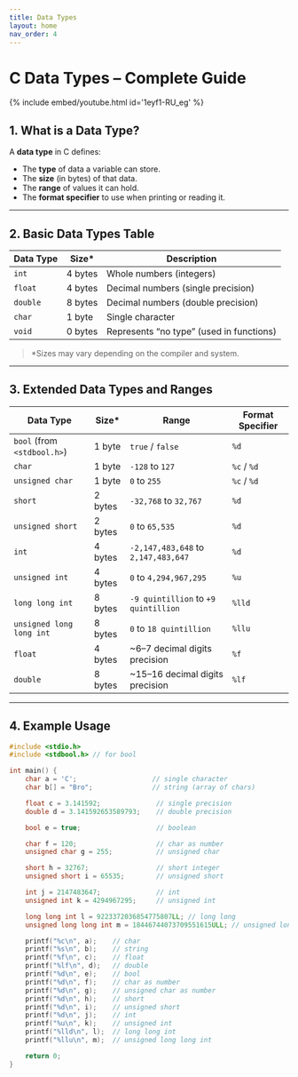 ```yaml
---
title: Data Types
layout: home
nav_order: 4
---
```



# **C Data Types – Complete Guide**

 {% include embed/youtube.html id='1eyf1-RU_eg' %}

## **1. What is a Data Type?**

A **data type** in C defines:

* The **type** of data a variable can store.
* The **size** (in bytes) of that data.
* The **range** of values it can hold.
* The **format specifier** to use when printing or reading it.

---

## **2. Basic Data Types Table**

| Data Type | Size\*  | Description                              |
| --------- | ------- | ---------------------------------------- |
| `int`     | 4 bytes | Whole numbers (integers)                 |
| `float`   | 4 bytes | Decimal numbers (single precision)       |
| `double`  | 8 bytes | Decimal numbers (double precision)       |
| `char`    | 1 byte  | Single character                         |
| `void`    | 0 bytes | Represents “no type” (used in functions) |

> \*Sizes may vary depending on the compiler and system.

---

## **3. Extended Data Types and Ranges**

| Data Type                   | Size\*  | Range                                | Format Specifier |
| --------------------------- | ------- | ------------------------------------ | ---------------- |
| `bool` (from `<stdbool.h>`) | 1 byte  | `true` / `false`                     | `%d`             |
| `char`                      | 1 byte  | `-128` to `127`                      | `%c` / `%d`      |
| `unsigned char`             | 1 byte  | `0` to `255`                         | `%c` / `%d`      |
| `short`                     | 2 bytes | `-32,768` to `32,767`                | `%d`             |
| `unsigned short`            | 2 bytes | `0` to `65,535`                      | `%d`             |
| `int`                       | 4 bytes | `-2,147,483,648` to `2,147,483,647`  | `%d`             |
| `unsigned int`              | 4 bytes | `0` to `4,294,967,295`               | `%u`             |
| `long long int`             | 8 bytes | `-9 quintillion` to `+9 quintillion` | `%lld`           |
| `unsigned long long int`    | 8 bytes | `0` to `18 quintillion`              | `%llu`           |
| `float`                     | 4 bytes | \~6–7 decimal digits precision       | `%f`             |
| `double`                    | 8 bytes | \~15–16 decimal digits precision     | `%lf`            |

---

## **4. Example Usage**

```c
#include <stdio.h>
#include <stdbool.h> // for bool

int main() {
    char a = 'C';                   // single character
    char b[] = "Bro";               // string (array of chars)

    float c = 3.141592;              // single precision
    double d = 3.141592653589793;    // double precision

    bool e = true;                   // boolean

    char f = 120;                    // char as number
    unsigned char g = 255;           // unsigned char

    short h = 32767;                 // short integer
    unsigned short i = 65535;        // unsigned short

    int j = 2147483647;              // int
    unsigned int k = 4294967295;     // unsigned int

    long long int l = 9223372036854775807LL; // long long
    unsigned long long int m = 18446744073709551615ULL; // unsigned long long

    printf("%c\n", a);    // char
    printf("%s\n", b);    // string
    printf("%f\n", c);    // float
    printf("%lf\n", d);   // double
    printf("%d\n", e);    // bool
    printf("%d\n", f);    // char as number
    printf("%d\n", g);    // unsigned char as number
    printf("%d\n", h);    // short
    printf("%d\n", i);    // unsigned short
    printf("%d\n", j);    // int
    printf("%u\n", k);    // unsigned int
    printf("%lld\n", l);  // long long int
    printf("%llu\n", m);  // unsigned long long int

    return 0;
}
```
